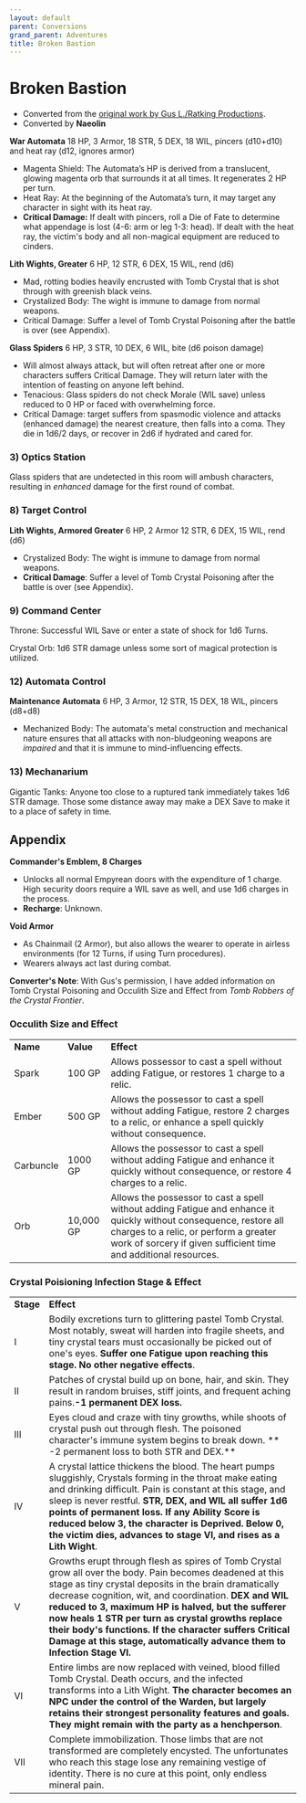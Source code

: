 ```yaml
---
layout: default
parent: Conversions
grand_parent: Adventures
title: Broken Bastion
---
```


# Broken Bastion

- Converted from the [original work by Gus L./Ratking Productions](https://www.drivethrurpg.com/product/340122/Broken-Bastion).
- Converted by **Naeolin**

**War Automata**
18 HP, 3 Armor, 18 STR, 5 DEX, 18 WIL, pincers (d10+d10) and heat ray (d12, ignores armor)
* Magenta Shield: The Automata’s HP is derived from a translucent, glowing magenta orb that surrounds it at all times. It regenerates 2 HP per turn.
* Heat Ray: At the beginning of the Automata’s turn, it may target any character in sight with its heat ray.  
* **Critical Damage:** If dealt with pincers, roll a Die of Fate to determine what appendage is lost (4-6: arm or leg 1-3: head). If dealt with the heat ray, the victim's body and all non-magical equipment are reduced to cinders. 

**Lith Wights, Greater**
6 HP, 12 STR, 6 DEX, 15 WIL, rend (d6)
* Mad, rotting bodies heavily encrusted with Tomb Crystal that is shot through with greenish black veins.
* Crystalized Body: The wight is immune to damage from normal weapons. 
* Critical Damage: Suffer a level of Tomb Crystal Poisoning after the battle is over (see Appendix).

**Glass Spiders**
6 HP, 3 STR, 10 DEX, 6 WIL, bite (d6 poison damage)
* Will almost always attack, but will often retreat after one or more characters suffers Critical Damage.  They will return later with the intention of feasting on anyone left behind.
* Tenacious: Glass spiders do not check Morale (WIL save) unless reduced to 0 HP or faced with overwhelming force.  
* Critical Damage: target suffers from spasmodic violence and attacks (enhanced damage) the nearest creature, then falls into a coma. They die in 1d6/2 days, or recover in 2d6 if hydrated and cared for. 

### 3) Optics Station

Glass spiders that are undetected in this room will ambush characters, resulting in *enhanced* damage for the first round of combat.

### 8) Target Control

**Lith Wights, Armored Greater**
6 HP, 2 Armor 12 STR, 6 DEX, 15 WIL, rend (d6)
* Crystalized Body: The wight is immune to damage from normal weapons. 
* **Critical Damage**: Suffer a level of Tomb Crystal Poisoning after the battle is over (see Appendix). 

### 9) Command Center

Throne: Successful WIL Save or enter a state of shock for 1d6 Turns.

Crystal Orb: 1d6 STR damage unless some sort of magical protection is utilized.

### 12) Automata Control

**Maintenance Automata**
6 HP, 3 Armor, 12 STR, 15 DEX, 18 WIL, pincers (d8+d8)
* Mechanized Body: The automata's metal construction and mechanical nature ensures that all attacks with non-bludgeoning weapons are *impaired* and that it is immune to mind-influencing effects.

### 13) Mechanarium 

Gigantic Tanks: Anyone too close to a ruptured tank immediately takes 1d6 STR damage.  Those some distance away may make a DEX Save to make it to a place of safety in time.

 
## Appendix

**Commander's Emblem, 8 Charges**
* Unlocks all normal Empyrean doors with the expenditure of 1 charge. High security doors require a WIL save as well, and use 1d6 charges in the process.
* **Recharge**: Unknown. 

**Void Armor**
* As Chainmail (2 Armor), but also allows the wearer to operate in airless environments (for 12 Turns, if using Turn procedures).
* Wearers always act last during combat.

**Converter's Note**: With Gus's permission, I have added information on Tomb Crystal Poisoning and Occulith Size and Effect from *Tomb Robbers of the Crystal Frontier*.  


### Occulith Size and Effect 
|          |          |          |
| -------- | -------- | -------- |
| **Name** | **Value** | **Effect** |
| Spark | 100 GP | Allows possessor to cast a spell without adding Fatigue, or restores 1 charge to a relic. |
| Ember | 500 GP | Allows the possessor to cast a spell without adding Fatigue, restore 2 charges to a relic, or enhance a spell quickly without consequence. |
| Carbuncle | 1000 GP | Allows the possessor to cast a spell without adding Fatigue and enhance it quickly without consequence, or restore 4 charges to a relic. |
| Orb | 10,000 GP | Allows the possessor to cast a spell without adding Fatigue and enhance it quickly without consequence, restore all charges to a relic, or perform a greater work of sorcery if given sufficient time and additional resources. 

### Crystal Poisioning Infection Stage & Effect
|           |            |
| --------- | ---------- | 
| **Stage** | **Effect** |
| I | Bodily excretions turn to glittering pastel Tomb Crystal. Most notably, sweat will harden into fragile sheets, and tiny crystal tears must occasionally be picked out of one's eyes. **Suffer one Fatigue upon reaching this stage. No other negative effects**. | 
| II | Patches of crystal build up on bone, hair, and skin. They result in random bruises, stiff joints, and frequent aching pains.**-1 permanent DEX loss.** | 
| III | Eyes cloud and craze with tiny growths, while shoots of crystal push out through flesh. The poisoned character's immune system begins to break down. ** -2 permanent loss to both STR and DEX.** | 
| IV | A crystal lattice thickens the blood. The heart pumps sluggishly, Crystals forming in the throat make eating and drinking difficult. Pain is constant at this stage, and sleep is never restful. **STR, DEX, and WIL all suffer 1d6 points of permanent loss. If any Ability Score is reduced below 3, the character is Deprived. Below 0, the victim dies, advances to stage VI, and rises as a Lith Wight**. | 
| V | Growths erupt through flesh as spires of Tomb Crystal grow all over the body. Pain becomes deadened at this stage as tiny crystal deposits in the brain dramatically decrease cognition, wit, and coordination. **DEX and WIL reduced to 3, maximum HP is halved, but the sufferer now heals 1 STR per turn as crystal growths replace their body's functions. If the character suffers Critical Damage at this stage, automatically advance them to Infection Stage VI.** | 
| VI | Entire limbs are now replaced with veined, blood filled Tomb Crystal. Death occurs, and the infected transforms into a Lith Wight. **The character becomes an NPC under the control of the Warden, but largely retains their strongest personality features and goals. They might remain with the party as a henchperson**. | 
| VII | Complete immobilization. Those limbs that are not transformed are completely encysted. The unfortunates who reach this stage lose any remaining vestige of identity. There is no cure at this point, only endless mineral pain. | 
